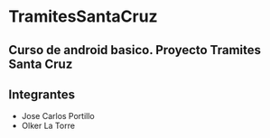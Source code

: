 # TramitesSantaCruz

## Curso de android basico. Proyecto Tramites Santa Cruz

## Integrantes
* Jose Carlos Portillo
* Olker La Torre